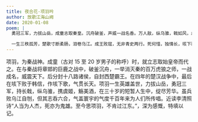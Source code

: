 ```yaml
---
title: 夜合花·项羽吟
author: 放歌江海山阙
date: 2020-01-08
poem: |
  勇冠三军，力拔山岳，成童志取秦皇。沉舟破釜，声威一战名香。万人敌，纵乌骓，戟如风，血色残阳。虞姬暖帐，霓裳佐酒，西楚霸王。

  一生三秩孤芳，楚歌寸断柔肠，泪卷乌江。成王败寇，无非青史两行。死何惜，独情长，垓下歌，千载传扬。英雄不死，千年黄卷，众说项郎！
---
```


项羽，为秦战神。成童（古对 15 至 20 岁男子的称呼）时，就立志取始皇帝而代之。在与秦战将章邯的巨鹿之战中，破釜沉舟，一举消灭秦的百万虎狼之师，一战成名，威震天下。后分封十八路诸侯，自封西楚霸王。在四年的楚汉战争中，最后在垓下败于韩信，作垓下歌，气贯长天。项羽一生英雄盖世，力拔山岳，勇冠三军，持长戟，纵乌骓，携虞姬，觞美酒，在三十岁的短暂人生中，绽尽芳华。虽兵败乌江自刎，但其志呑六合，气盖寰宇的气度千百年来为人们所传唱。近读李清照诗“人当为人杰，死亦为鬼雄。至今思项羽，不肯过江东。”，深为感慨，特填以记。
